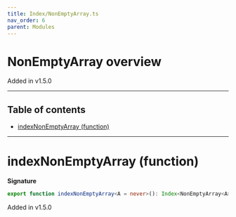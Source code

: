 ```yaml
---
title: Index/NonEmptyArray.ts
nav_order: 6
parent: Modules
---
```


# NonEmptyArray overview

Added in v1.5.0

---

<h2 class="text-delta">Table of contents</h2>

- [indexNonEmptyArray (function)](#indexnonemptyarray-function)

---

# indexNonEmptyArray (function)

**Signature**

```ts
export function indexNonEmptyArray<A = never>(): Index<NonEmptyArray<A>, number, A> { ... }
```

Added in v1.5.0
